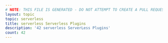 ```yaml
---
# NOTE: THIS FILE IS GENERATED - DO NOT ATTEMPT TO CREATE A PULL REQUEST TO UPDATE THE DATA. 
layout: topic
topic: serverless
title: serverless Serverless Plugins
description: '42 serverless ServerLess Plugins'
count: 42
---
```


